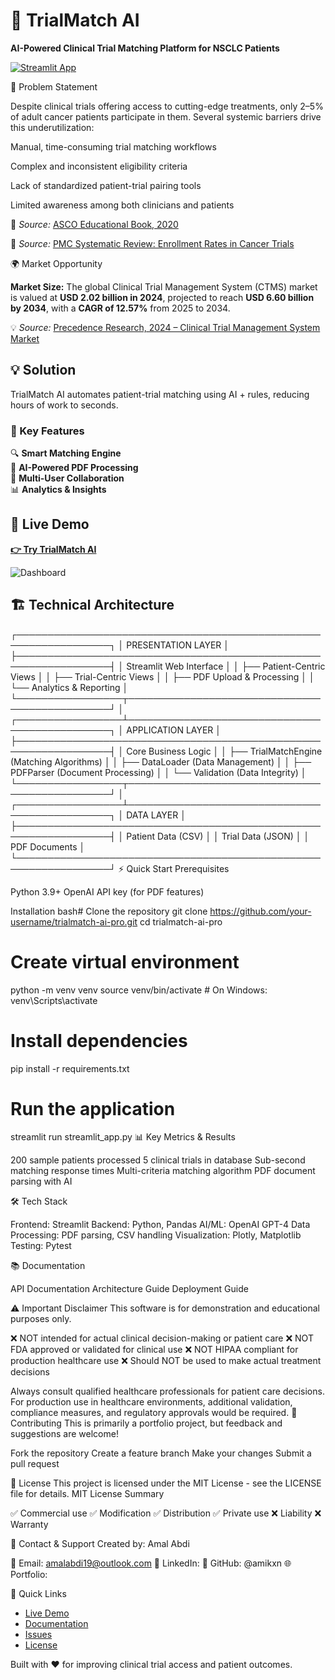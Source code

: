 # 🧬 TrialMatch AI

**AI-Powered Clinical Trial Matching Platform for NSCLC Patients**

[![Streamlit App](https://static.streamlit.io/badges/streamlit_badge_black_white.svg)](https://your-app-url.streamlit.app/)

🎯 Problem Statement

Despite clinical trials offering access to cutting-edge treatments, only 2–5% of adult cancer patients participate in them.
Several systemic barriers drive this underutilization:

Manual, time-consuming trial matching workflows

Complex and inconsistent eligibility criteria

Lack of standardized patient-trial pairing tools

Limited awareness among both clinicians and patients

 🔎 _Source:_ [ASCO Educational Book, 2020](https://ascopubs.org/doi/full/10.1200/EDBK_156686)

🔎 _Source:_ [PMC Systematic Review: Enrollment Rates in Cancer Trials](https://www.ncbi.nlm.nih.gov/pmc/articles/PMC6410951/)


🌍 Market Opportunity

**Market Size:** The global Clinical Trial Management System (CTMS) market is valued at **USD 2.02 billion in 2024**, projected to reach **USD 6.60 billion by 2034**, with a **CAGR of 12.57%** from 2025 to 2034.

💡 _Source:_ [Precedence Research, 2024 – Clinical Trial Management System Market](https://www.precedenceresearch.com/clinical-trial-management-system-market)


## 💡 Solution

TrialMatch AI automates patient-trial matching using AI + rules, reducing hours of work to seconds.

### 🔑 Key Features

🔍 **Smart Matching Engine**  
🤖 **AI-Powered PDF Processing**  
👥 **Multi-User Collaboration**  
📊 **Analytics & Insights**

## 🚀 Live Demo

**[👉 Try TrialMatch AI](https://your-app-url.streamlit.app/)**

![Dashboard](assets/screenshots/main-dashboard.png)


## 🏗️ Technical Architecture
┌─────────────────────────────────────────────────────────────────┐
│                     PRESENTATION LAYER                          │
├─────────────────────────────────────────────────────────────────┤
│  Streamlit Web Interface                                        │
│  ├── Patient-Centric Views                                      │
│  ├── Trial-Centric Views                                        │
│  ├── PDF Upload & Processing                                    │
│  └── Analytics & Reporting                                      │
└─────────────────┬───────────────────────────────────────────────┘
                  │
┌─────────────────┴───────────────────────────────────────────────┐
│                    APPLICATION LAYER                            │
├─────────────────────────────────────────────────────────────────┤
│  Core Business Logic                                            │
│  ├── TrialMatchEngine     (Matching Algorithms)                 │
│  ├── DataLoader          (Data Management)                      │
│  ├── PDFParser           (Document Processing)                  │
│  └── Validation          (Data Integrity)                       │
└─────────────────┬───────────────────────────────────────────────┘
                  │
┌─────────────────┴───────────────────────────────────────────────┐
│                     DATA LAYER                                  │
├─────────────────────────────────────────────────────────────────┤
│  Patient Data (CSV)                                            │
│  Trial Data (JSON)                                            │
│  PDF Documents                                                │
└─────────────────────────────────────────────────────────────────┘
⚡ Quick Start
Prerequisites

Python 3.9+
OpenAI API key (for PDF features)

Installation
bash# Clone the repository
git clone https://github.com/your-username/trialmatch-ai-pro.git
cd trialmatch-ai-pro

# Create virtual environment
python -m venv venv
source venv/bin/activate  # On Windows: venv\Scripts\activate

# Install dependencies
pip install -r requirements.txt

# Run the application
streamlit run streamlit_app.py
📊 Key Metrics & Results

200 sample patients processed
5 clinical trials in database
Sub-second matching response times
Multi-criteria matching algorithm
PDF document parsing with AI

🛠️ Tech Stack

Frontend: Streamlit
Backend: Python, Pandas
AI/ML: OpenAI GPT-4
Data Processing: PDF parsing, CSV handling
Visualization: Plotly, Matplotlib
Testing: Pytest

📚 Documentation

API Documentation
Architecture Guide
Deployment Guide

⚠️ Important Disclaimer
This software is for demonstration and educational purposes only.

❌ NOT intended for actual clinical decision-making or patient care
❌ NOT FDA approved or validated for clinical use
❌ NOT HIPAA compliant for production healthcare use
❌ Should NOT be used to make actual treatment decisions

Always consult qualified healthcare professionals for patient care decisions.
For production use in healthcare environments, additional validation, compliance measures, and regulatory approvals would be required.
🤝 Contributing
This is primarily a portfolio project, but feedback and suggestions are welcome!

Fork the repository
Create a feature branch
Make your changes
Submit a pull request

📜 License
This project is licensed under the MIT License - see the LICENSE file for details.
MIT License Summary

✅ Commercial use
✅ Modification
✅ Distribution
✅ Private use
❌ Liability
❌ Warranty

📧 Contact & Support
Created by: Amal Abdi

📧 Email: amalabdi19@outlook.com
💼 LinkedIn: 
🐙 GitHub: @amikxn
🌐 Portfolio: 


🔗 Quick Links

- [Live Demo](https://trial-match-ai-pro.streamlit.app/)
- [Documentation](docs/)
- [Issues](https://github.com/amikxn/trialmatch-ai-pro/issues)
- [License](LICENSE)


Built with ❤️ for improving clinical trial access and patient outcomes.


